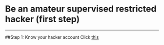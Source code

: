 # Be an amateur supervised restricted hacker (first step)
---
##Step 1: Know your hacker account
Click [this](https://sdacs.ucsd.edu/~icc/index.php)
